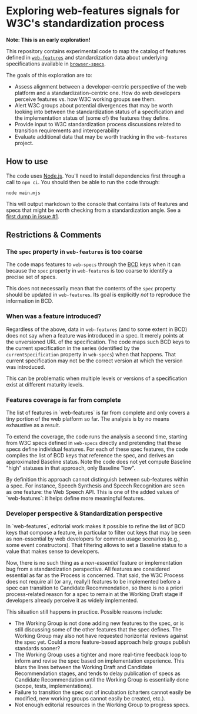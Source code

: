 # Exploring web-features signals for W3C's standardization process

**Note: This is an early exploration!**

This repository contains experimental code to map the catalog of features defined in [`web-features`](https://github.com/web-platform-dx/web-features?tab=readme-ov-file#web-features-exploring-the-set-of-interoperable-features-of-the-web-platform) and standardization data about underlying specifications available in [`browser-specs`](https://github.com/w3c/browser-specs/?tab=readme-ov-file#web-specifications).

The goals of this exploration are to:
- Assess alignment between a developer-centric perspective of the web platform and a standardization-centric one. How do web developers perceive features vs. how W3C working groups see them.
- Alert W3C groups about potential divergences that may be worth looking into between the standardization status of a specification and the implementation status of (some of) the features they define.
- Provide input to W3C standardization process discussions related to transition requirements and interoperability
- Evaluate additional data that may be worth tracking in the `web-features` project.


## How to use

The code uses [Node.js](https://nodejs.org/en/). You'll need to install dependencies first through a call to `npm ci`. You should then be able to run the code through:

```
node main.mjs
```

This will output markdown to the console that contains lists of features and specs that might be worth checking from a standardization angle. See a [first dump in issue #1](https://github.com/tidoust/web-features-standardization/issues/1).


## Restrictions & Comments

### The `spec` property in `web-features` is too coarse

The code maps features to `web-specs` through the [BCD](https://github.com/mdn/browser-compat-data?tab=readme-ov-file#mdnbrowser-compat-data) keys when it can because the `spec` property in `web-features` is too coarse to identify a precise set of specs.

This does not necessarily mean that the contents of the `spec` property should be updated in `web-features`. Its goal is explicitly *not* to reproduce the information in BCD.

### When was a feature introduced?

Regardless of the above, data in `web-features` (and to some extent in BCD) does not say when a feature was introduced in a spec. It merely points at the unversioned URL of the specification. The code maps such BCD keys to the current specification in the series (identified by the `currentSpecification` property in `web-specs`) when that happens. That current specification may not be the correct version at which the version was introduced.

This can be problematic when multiple levels or versions of a specification exist at different maturity levels.

### Features coverage is far from complete

The list of features in \`web-features\` is far from complete and only covers a tiny portion of the web platform so far. The analysis is by no means exhaustive as a result.

To extend the coverage, the code runs the analysis a second time, starting from W3C specs defined in `web-specs` directly and pretending that these specs define individual features. For each of these spec features, the code compiles the list of BCD keys that reference the spec, and derives an approximated Baseline status. Note the code does not yet compute Baseline "high" statuses in that approach, only Baseline "low".

By definition this approach cannot distinguish between sub-features within a spec. For instance, Speech Synthesis and Speech Recognition are seen as one feature: the Web Speech API. This is one of the added values of \`web-features\`: it helps define more meaningful features.

### Developer perspective & Standardization perspective

In \`web-features\`, editorial work makes it possible to refine the list of BCD keys that compose a feature, in particular to filter out keys that may be seen as non-essential by web developers for common usage scenarios (e.g., some event constructors). That filtering allows to set a Baseline status to a value that makes sense to developers.

Now, there is no such thing as a *non-essential* feature or implementation bug from a standardization perspective. All features are considered essential as far as the Process is concerned. That said, the W3C Process does not require all (or any, really!) features to be implemented before a spec can transition to Candidate Recommendation, so there is no a priori process-related reason for a spec to remain at the Working Draft stage if developers already perceive it as widely implemented.

This situation still happens in practice. Possible reasons include:

- The Working Group is not done adding new features to the spec, or is still discussing some of the other features that the spec defines. The Working Group may also not have requested horizontal reviews against the spec yet. Could a more feature-based approach help groups publish standards sooner?
- The Working Group uses a tighter and more real-time feedback loop to inform and revise the spec based on implementation experience. This blurs the lines between the Working Draft and Candidate Recommendation stages, and tends to delay publication of specs as Candidate Recommendation until the Working Group is essentially done (scope, tests, implementations).
- Failure to transition the spec out of incubation (charters cannot easily be modified, new working groups cannot easily be created, etc.).
- Not enough editorial resources in the Working Group to progress specs.
